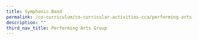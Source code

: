 ```yaml
---
title: Symphonic Band
permalink: /co-curriculum/co-curricular-activities-cca/performing-arts-group/symphonic-band
description: ""
third_nav_title: Performing Arts Group
---
```

